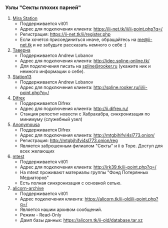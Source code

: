 ### Узлы "Секты плохих парней"

1. [Mira Station](https://ii-net.tk/ii/ii-web.php)
   * Поддерживается vit01
   * Адрес для подключения клиента: <https://ii-net.tk/ii/ii-point.php?q=/>
   * Регистрация: <https://ii-net.tk/ii/register.php>
   * Если хочется присоединиться иначе, обращайтесь на <me@ii-net.tk> и не забудьте рассказать немного о себе :)
2. [Таверна](http://idec.spline-online.tk/)
   * Поддерживается Andrew Lobanov
   * Адрес для подключения клиента: <http://idec.spline-online.tk/>
   * Для подключения писать на <spline@rooker.ru> (укажите ник и немного информации о себе).
3. [Station13](http://spline.rooker.ru/ii/)
   * Поддерживается Andrew Lobanov
   * Адрес для подключения клиента: <http://spline.rooker.ru/ii/ii-point.php?q=/>
4. [Difrex](http://ii.difrex.ru)
   * Поддерживается Difrex
   * Адрес для подключения клиента: <http://ii.difrex.ru/>
   * Станция репостит новости с Хабрахабра, синхронизация по минимуму (служебный узел)
5. [Anonymousa](http://mtgbjhifvi4sl773.onion/)
   * Поддерживается Difrex
   * Адрес для подключения клиента: <http://mtgbjhifvi4sl773.onion/>
   * Регистрация: <http://mtgbjhifvi4sl773.onion/reg>
   * Является заброшенным филиалом "Секты" и ii в Торе. Доступ для всех желающих
6. [mtest](http://irk39.tk)
   * Поддерживается vit01
   * Адрес для подключения клиента: <http://irk39.tk/ii-point.php?q=/>
   * На mtest проживают материалы группы "Фонд Потерянных Медиаторов"
   * Есть полная синхронизация с основной сетью.
7. [alicorn-archive](http://alicorn.tk/ii-old)
   * Поддерживается vit01
   * Адрес подключения клиента: <https://alicorn.tk/ii-old/ii-point.php?q=/>
   * Является нашим архивом сообщений.
   * Режим - Read-Only
   * Дамп базы данных: <https://alicorn.tk/ii-old/database.tar.xz>
